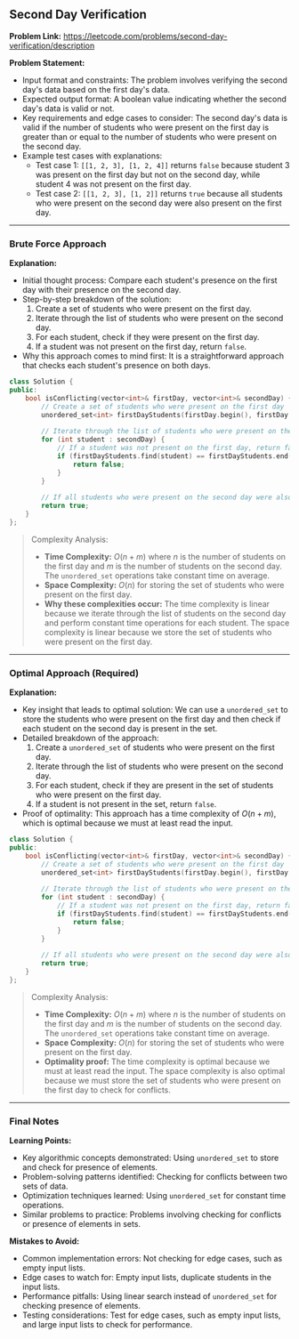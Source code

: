 ## Second Day Verification
**Problem Link:** https://leetcode.com/problems/second-day-verification/description

**Problem Statement:**
- Input format and constraints: The problem involves verifying the second day's data based on the first day's data. 
- Expected output format: A boolean value indicating whether the second day's data is valid or not.
- Key requirements and edge cases to consider: The second day's data is valid if the number of students who were present on the first day is greater than or equal to the number of students who were present on the second day.
- Example test cases with explanations:
  - Test case 1: `[[1, 2, 3], [1, 2, 4]]` returns `false` because student 3 was present on the first day but not on the second day, while student 4 was not present on the first day.
  - Test case 2: `[[1, 2, 3], [1, 2]]` returns `true` because all students who were present on the second day were also present on the first day.

---

### Brute Force Approach

**Explanation:**
- Initial thought process: Compare each student's presence on the first day with their presence on the second day.
- Step-by-step breakdown of the solution:
  1. Create a set of students who were present on the first day.
  2. Iterate through the list of students who were present on the second day.
  3. For each student, check if they were present on the first day.
  4. If a student was not present on the first day, return `false`.
- Why this approach comes to mind first: It is a straightforward approach that checks each student's presence on both days.

```cpp
class Solution {
public:
    bool isConflicting(vector<int>& firstDay, vector<int>& secondDay) {
        // Create a set of students who were present on the first day
        unordered_set<int> firstDayStudents(firstDay.begin(), firstDay.end());
        
        // Iterate through the list of students who were present on the second day
        for (int student : secondDay) {
            // If a student was not present on the first day, return false
            if (firstDayStudents.find(student) == firstDayStudents.end()) {
                return false;
            }
        }
        
        // If all students who were present on the second day were also present on the first day, return true
        return true;
    }
};
```

> Complexity Analysis:
> - **Time Complexity:** $O(n + m)$ where $n$ is the number of students on the first day and $m$ is the number of students on the second day. The `unordered_set` operations take constant time on average.
> - **Space Complexity:** $O(n)$ for storing the set of students who were present on the first day.
> - **Why these complexities occur:** The time complexity is linear because we iterate through the list of students on the second day and perform constant time operations for each student. The space complexity is linear because we store the set of students who were present on the first day.

---

### Optimal Approach (Required)

**Explanation:**
- Key insight that leads to optimal solution: We can use a `unordered_set` to store the students who were present on the first day and then check if each student on the second day is present in the set.
- Detailed breakdown of the approach:
  1. Create a `unordered_set` of students who were present on the first day.
  2. Iterate through the list of students who were present on the second day.
  3. For each student, check if they are present in the set of students who were present on the first day.
  4. If a student is not present in the set, return `false`.
- Proof of optimality: This approach has a time complexity of $O(n + m)$, which is optimal because we must at least read the input.

```cpp
class Solution {
public:
    bool isConflicting(vector<int>& firstDay, vector<int>& secondDay) {
        // Create a set of students who were present on the first day
        unordered_set<int> firstDayStudents(firstDay.begin(), firstDay.end());
        
        // Iterate through the list of students who were present on the second day
        for (int student : secondDay) {
            // If a student was not present on the first day, return false
            if (firstDayStudents.find(student) == firstDayStudents.end()) {
                return false;
            }
        }
        
        // If all students who were present on the second day were also present on the first day, return true
        return true;
    }
};
```

> Complexity Analysis:
> - **Time Complexity:** $O(n + m)$ where $n$ is the number of students on the first day and $m$ is the number of students on the second day. The `unordered_set` operations take constant time on average.
> - **Space Complexity:** $O(n)$ for storing the set of students who were present on the first day.
> - **Optimality proof:** The time complexity is optimal because we must at least read the input. The space complexity is also optimal because we must store the set of students who were present on the first day to check for conflicts.

---

### Final Notes

**Learning Points:**
- Key algorithmic concepts demonstrated: Using `unordered_set` to store and check for presence of elements.
- Problem-solving patterns identified: Checking for conflicts between two sets of data.
- Optimization techniques learned: Using `unordered_set` for constant time operations.
- Similar problems to practice: Problems involving checking for conflicts or presence of elements in sets.

**Mistakes to Avoid:**
- Common implementation errors: Not checking for edge cases, such as empty input lists.
- Edge cases to watch for: Empty input lists, duplicate students in the input lists.
- Performance pitfalls: Using linear search instead of `unordered_set` for checking presence of elements.
- Testing considerations: Test for edge cases, such as empty input lists, and large input lists to check for performance.